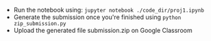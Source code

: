 - Run the notebook using: `jupyter notebook ./code_dir/proj1.ipynb`
- Generate the submission once you're finished using `python zip_submission.py`
- Upload the generated file submission.zip on Google Classroom
 